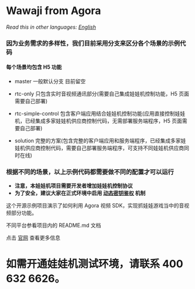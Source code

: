# Wawaji from Agora

*Read this in other languages: [English](README.en.md)*


### 因为业务需求的多样性，我们目前采用分支来区分各个场景的示例代码
#### 每个场景均包含 H5 功能

- master 一般默认分支 目前留空

- rtc-only 只包含实时音视频通讯部分(需要自己集成娃娃机控制功能，H5 页面需要自己部署)

- rtc-simple-control 包含客户端应用结合娃娃机控制功能(应用直接控制娃娃机，已经集成多家娃娃机供应商控制代码，无需部署服务端程序，H5 页面需要自己部署)

- solution 完整的方案(包含完整的客户端应用和服务端程序，已经集成多家娃娃机供应商控制代码，需要自己部署服务端程序，可支持不同娃娃机供应商同时在线)

### 根据不同的场景，以上示例代码都需要做不同的配置才可以运行

- **注意，本娃娃机项目需要开发者增加娃娃机控制协议**
- **为了安全，建议大家在正式环境中启用 [动态密钥鉴权](https://document.agora.io/cn/1.14/instruction/key.html) 机制**

这个开源示例项目演示了如何利用 Agora 视频 SDK，实现抓娃娃游戏当中的音视频部分功能。

不同平台参看项目内的 README.md 文档

点击 [官网](https://www.agora.io/cn/zhuawawa/) 查看更多信息

# 如需开通娃娃机测试环境，请联系 400 632 6626。
